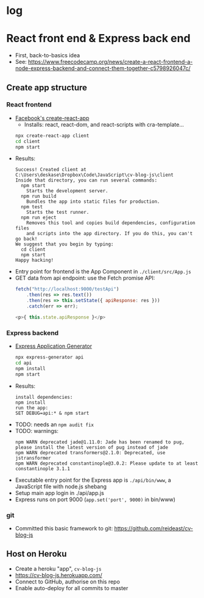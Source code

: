 # log

# React front end & Express back end
- First, back-to-basics idea
- See: https://www.freecodecamp.org/news/create-a-react-frontend-a-node-express-backend-and-connect-them-together-c5798926047c/

## Create app structure

### React frontend
- [Facebook's create-react-app](https://github.com/facebook/create-react-app)
    - Installs: react, react-dom, and react-scripts with cra-template...
    ``` bash
    npx create-react-app client
    cd client
    npm start
    ```
- Results:
    ```
    Success! Created client at C:\Users\deskase\Dropbox\Code\JavaScript\cv-blog-js\client
    Inside that directory, you can run several commands:
      npm start
        Starts the development server.
      npm run build
        Bundles the app into static files for production.
      npm test
        Starts the test runner.
      npm run eject
        Removes this tool and copies build dependencies, configuration files
        and scripts into the app directory. If you do this, you can't go back!
    We suggest that you begin by typing:
      cd client
      npm start
    Happy hacking!
    ```
- Entry point for frontend is the App Component in `./client/src/App.js`
- GET data from api endpoint: use the Fetch promise API:
    ```javascript
    fetch("http://localhost:9000/testApi")
        .then(res => res.text())
        .then(res => this.setState({ apiResponse: res }))
        .catch(err => err);
    ```
    ```typescript jsx
    <p>{ this.state.apiResponse }</p>
    ```

### Express backend
- [Express Application Generator](https://expressjs.com/en/starter/generator.html)
    ``` bash
    npx express-generator api
    cd api
    npm install
    npm start
    ```
- Results:
    ```
    install dependencies:
    npm install
    run the app:
    SET DEBUG=api:* & npm start
    ```
- TODO: needs an `npm audit fix`
- TODO: warnings:
    ```
    npm WARN deprecated jade@1.11.0: Jade has been renamed to pug, please install the latest version of pug instead of jade
    npm WARN deprecated transformers@2.1.0: Deprecated, use jstransformer
    npm WARN deprecated constantinople@3.0.2: Please update to at least constantinople 3.1.1
    ```
- Executable entry point for the Express app is `./api/bin/www`, a JavaScript file with node.js shebang
- Setup main app login in ./api/app.js
- Express runs on port 9000 (`app.set('port', 9000)` in bin/www)

### git
- Committed this basic framework to git: https://github.com/reideast/cv-blog-js

## Host on Heroku
- Create a heroku "app", `cv-blog-js`
- https://cv-blog-js.herokuapp.com/
- Connect to GitHub, authorise on this repo
- Enable auto-deploy for all commits to master
